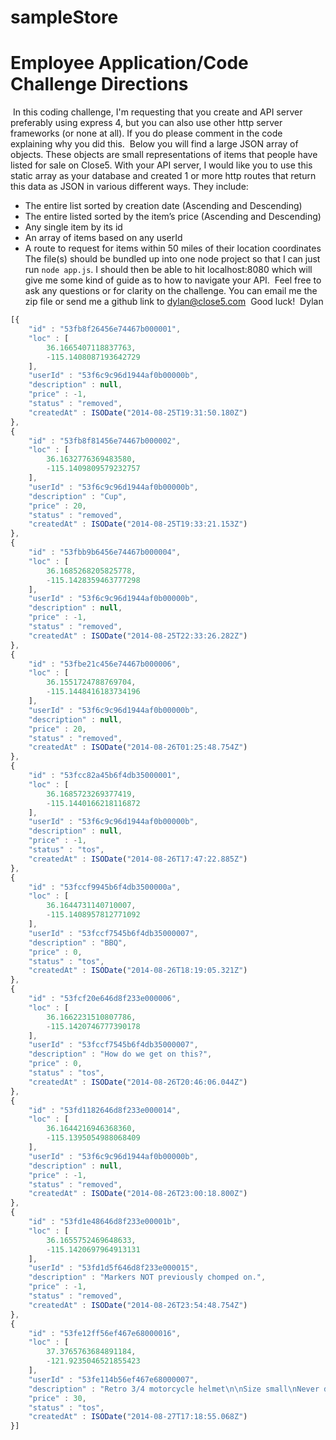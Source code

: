 # sampleStore

# Employee Application/Code Challenge Directions
​
In this coding challenge, I'm requesting that you create and API server preferably using express 4, but you can also use other http server frameworks (or none at all). If you do please comment in the code explaining why you did this.
​
Below you will find a large JSON array of objects. These objects are small representations of items that people have listed for sale on Close5. With your API server, I would like you to use this static array as your database and created 1 or more http routes that return this data as JSON in various different ways. They include:
​
* The entire list sorted by creation date (Ascending and Descending)
* The entire listed sorted by the item’s price (Ascending and Descending)
* Any single item by its id
* An array of items based on any userId
* A route to request for items within 50 miles of their location coordinates
​
The file(s) should be bundled up into one node project so that I can just run `node app.js`. I should then be able to hit localhost:8080 which will give me some kind of guide as to how to navigate your API.
​
Feel free to ask any questions or for clarity on the challenge. You can email me the zip file or send me a github link to dylan@close5.com
​
Good luck!
​
Dylan
​
```javascript
[{
    "id" : "53fb8f26456e74467b000001",
    "loc" : [
        36.1665407118837763,
        -115.1408087193642729
    ],
    "userId" : "53f6c9c96d1944af0b00000b",
    "description" : null,
    "price" : -1,
    "status" : "removed",
    "createdAt" : ISODate("2014-08-25T19:31:50.180Z")
},
{
    "id" : "53fb8f81456e74467b000002",
    "loc" : [
        36.1632776369483580,
        -115.1409809579232757
    ],
    "userId" : "53f6c9c96d1944af0b00000b",
    "description" : "Cup",
    "price" : 20,
    "status" : "removed",
    "createdAt" : ISODate("2014-08-25T19:33:21.153Z")
},
{
    "id" : "53fbb9b6456e74467b000004",
    "loc" : [
        36.1685268205825778,
        -115.1428359463777298
    ],
    "userId" : "53f6c9c96d1944af0b00000b",
    "description" : null,
    "price" : -1,
    "status" : "removed",
    "createdAt" : ISODate("2014-08-25T22:33:26.282Z")
},
{
    "id" : "53fbe21c456e74467b000006",
    "loc" : [
        36.1551724788769704,
        -115.1448416183734196
    ],
    "userId" : "53f6c9c96d1944af0b00000b",
    "description" : null,
    "price" : 20,
    "status" : "removed",
    "createdAt" : ISODate("2014-08-26T01:25:48.754Z")
},
{
    "id" : "53fcc82a45b6f4db35000001",
    "loc" : [
        36.1685723269377419,
        -115.1440166218116872
    ],
    "userId" : "53f6c9c96d1944af0b00000b",
    "description" : null,
    "price" : -1,
    "status" : "tos",
    "createdAt" : ISODate("2014-08-26T17:47:22.885Z")
},
{
    "id" : "53fccf9945b6f4db3500000a",
    "loc" : [
        36.1644731140710007,
        -115.1408957812771092
    ],
    "userId" : "53fccf7545b6f4db35000007",
    "description" : "BBQ",
    "price" : 0,
    "status" : "tos",
    "createdAt" : ISODate("2014-08-26T18:19:05.321Z")
},
{
    "id" : "53fcf20e646d8f233e000006",
    "loc" : [
        36.1662231510807786,
        -115.1420746777390178
    ],
    "userId" : "53fccf7545b6f4db35000007",
    "description" : "How do we get on this?",
    "price" : 0,
    "status" : "tos",
    "createdAt" : ISODate("2014-08-26T20:46:06.044Z")
},
{
    "id" : "53fd1182646d8f233e000014",
    "loc" : [
        36.1644216946368360,
        -115.1395054988068409
    ],
    "userId" : "53f6c9c96d1944af0b00000b",
    "description" : null,
    "price" : -1,
    "status" : "removed",
    "createdAt" : ISODate("2014-08-26T23:00:18.800Z")
},
{
    "id" : "53fd1e48646d8f233e00001b",
    "loc" : [
        36.1655752469648633,
        -115.1420697964913131
    ],
    "userId" : "53fd1d5f646d8f233e000015",
    "description" : "Markers NOT previously chomped on.",
    "price" : -1,
    "status" : "removed",
    "createdAt" : ISODate("2014-08-26T23:54:48.754Z")
},
{
    "id" : "53fe12ff56ef467e68000016",
    "loc" : [
        37.3765763684891184,
        -121.9235046521855423
    ],
    "userId" : "53fe114b56ef467e68000007",
    "description" : "Retro 3/4 motorcycle helmet\n\nSize small\nNever dropped\nSome scuffs\nLooks awesome... Vintage cool",
    "price" : 30,
    "status" : "tos",
    "createdAt" : ISODate("2014-08-27T17:18:55.068Z")
}]
